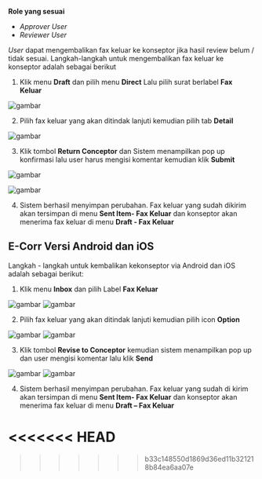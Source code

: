 **Role yang sesuai**

- *Approver User*
- *Reviewer User*

*User* dapat mengembalikan fax keluar ke konseptor jika hasil review belum / tidak sesuai. Langkah-langkah untuk mengembalikan fax keluar ke konseptor adalah sebagai berikut

1. Klik menu **Draft** dan pilih menu **Direct** Lalu pilih surat berlabel **Fax Keluar**

![gambar](FaxKeluar/FK_Web/02FK42.png)

2. Pilih fax keluar yang akan ditindak lanjuti kemudian pilih tab **Detail**

![gambar](FaxKeluar/FK_Web/02FK43.png)

3. Klik tombol **Return Conceptor** dan Sistem menampilkan pop up konfirmasi lalu user harus mengisi komentar kemudian klik **Submit**

![gambar](FaxKeluar/FK_Web/02FK41.png)

![gambar](FaxKeluar/FK_Web/02FK41-1.png)

4. Sistem berhasil menyimpan perubahan. Fax keluar yang sudah dikirim akan tersimpan di menu **Sent Item- Fax Keluar** dan konseptor akan menerima fax keluar di menu **Draft - Fax Keluar**



## **E-Corr Versi Android dan iOS**

Langkah - langkah untuk kembalikan kekonseptor via Android dan iOS adalah sebagai berikut: 

1. Klik menu **Inbox** dan pilih Label **Fax Keluar**
   
![gambar](FaxKeluar/FK_Android/KonseptorFK/02A01.png) ![gambar](FaxKeluar/FK_Android/KonseptorFK/02A02.png)

2. Pilih fax keluar yang akan ditindak lanjuti kemudian pilih icon **Option**

![gambar](FaxKeluar/FK_Android/KonseptorFK/02A03.png) ![gambar](FaxKeluar/FK_Android/KonseptorFK/02A04.png)

3. Klik tombol **Revise to Conceptor** kemudian sistem menampilkan pop up dan user mengisi komentar lalu klik **Send**

![gambar](FaxKeluar/FK_Android/KonseptorFK/02A05.png) ![gambar](FaxKeluar/FK_Android/KonseptorFK/02A06.png)

4. Sistem berhasil menyimpan perubahan. Fax keluar yang sudah di kirim akan tersimpan di menu **Sent Item- Fax Keluar** dan konseptor akan menerima fax keluar di menu **Draft – Fax Keluar**

<<<<<<< HEAD
=======

>>>>>>> b33c148550d1869d36ed11b321218b84ea6aa07e





